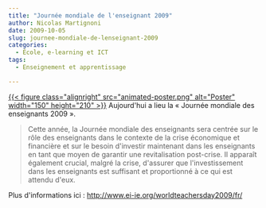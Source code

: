 ```yaml
---
title: "Journée mondiale de l'enseignant 2009"
author: Nicolas Martignoni
date: 2009-10-05
slug: journee-mondiale-de-lenseignant-2009
categories:
  - École, e-learning et ICT
tags:
  - Enseignement et apprentissage

---
```

[{{< figure class="alignright" src="animated-poster.png" alt="Poster" width="150" height="210" >}}][1]
Aujourd'hui a lieu la « Journée mondiale des enseignants 2009 ».

> Cette année, la Journée mondiale des enseignants sera centrée sur le rôle des enseignants dans le contexte de la crise économique et financière et sur le besoin d'investir maintenant dans les enseignants en tant que moyen de garantir une revitalisation post-crise. Il apparaît également crucial, malgré la crise, d'assurer que l'investissement dans les enseignants est suffisant et proportionné à ce qui est attendu d'eux.

Plus d'informations ici : <http://www.ei-ie.org/worldteachersday2009/fr/>

 [1]: http://www.ei-ie.org/worldteachersday2009/fr

<!--more-->
